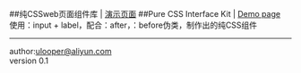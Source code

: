 ##纯CSSweb页面组件库 | [演示页面](https://looperwow.github.io/looper-ui)
##Pure CSS Interface Kit | [Demo page](https://looperwow.github.io/looper-ui)  
使用：input + label，配合：after，：before伪类，制作出的纯CSS组件
***
author:ulooper@aliyun.com  
version 0.1
